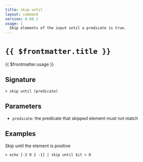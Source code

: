 ```yaml
---
title: skip until
layout: command
version: 0.60.1
usage: |
  Skip elements of the input until a predicate is true.
---
```


# `{{ $frontmatter.title }}`

<div style='white-space: pre-wrap;'>{{ $frontmatter.usage }}</div>

## Signature

```> skip until (predicate)```

## Parameters

 -  `predicate`: the predicate that skipped element must not match

## Examples

Skip until the element is positive
```shell
> echo [-2 0 2 -1] | skip until $it > 0
```
